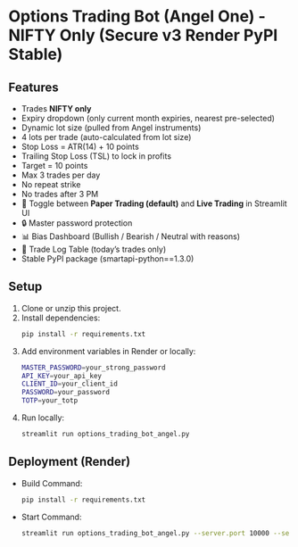 # Options Trading Bot (Angel One) - NIFTY Only (Secure v3 Render PyPI Stable)

## Features
- Trades **NIFTY only**
- Expiry dropdown (only current month expiries, nearest pre-selected)
- Dynamic lot size (pulled from Angel instruments)
- 4 lots per trade (auto-calculated from lot size)
- Stop Loss = ATR(14) + 10 points
- Trailing Stop Loss (TSL) to lock in profits
- Target = 10 points
- Max 3 trades per day
- No repeat strike
- No trades after 3 PM
- 🔘 Toggle between **Paper Trading (default)** and **Live Trading** in Streamlit UI
- 🔒 Master password protection
- 📊 Bias Dashboard (Bullish / Bearish / Neutral with reasons)
- 📑 Trade Log Table (today’s trades only)
- Stable PyPI package (smartapi-python==1.3.0)

## Setup
1. Clone or unzip this project.
2. Install dependencies:
   ```bash
   pip install -r requirements.txt
   ```
3. Add environment variables in Render or locally:
   ```bash
   MASTER_PASSWORD=your_strong_password
   API_KEY=your_api_key
   CLIENT_ID=your_client_id
   PASSWORD=your_password
   TOTP=your_totp
   ```
4. Run locally:
   ```bash
   streamlit run options_trading_bot_angel.py
   ```

## Deployment (Render)
- Build Command:
  ```bash
  pip install -r requirements.txt
  ```
- Start Command:
  ```bash
  streamlit run options_trading_bot_angel.py --server.port 10000 --server.address 0.0.0.0
  ```
